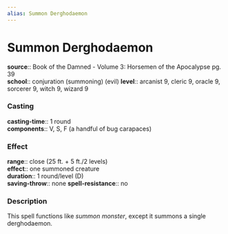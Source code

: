 ```yaml
---
alias: Summon Derghodaemon
---
```


# Summon Derghodaemon 

**source**:: Book of the Damned - Volume 3: Horsemen of the Apocalypse pg. 39  
**school**:: conjuration (summoning) (evil)
**level**:: arcanist 9, cleric 9, oracle 9, sorcerer 9, witch 9, wizard 9

### Casting 

**casting-time**:: 1 round  
**components**:: V, S, F (a handful of bug carapaces)

### Effect 

**range**:: close (25 ft. + 5 ft./2 levels)  
**effect**:: one summoned creature  
**duration**:: 1 round/level (D)  
**saving-throw**:: none
**spell-resistance**:: no

### Description 

This spell functions like *summon monster*, except it summons a single derghodaemon.
